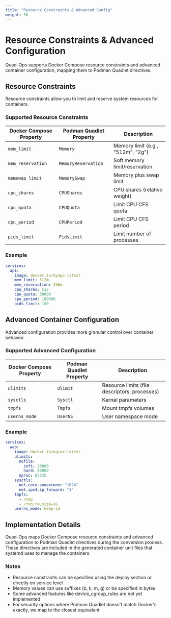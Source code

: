 ```yaml
---
title: "Resource Constraints & Advanced Config"
weight: 50
---
```


# Resource Constraints & Advanced Configuration

Quad-Ops supports Docker Compose resource constraints and advanced container configuration, mapping them to Podman Quadlet directives.

## Resource Constraints

Resource constraints allow you to limit and reserve system resources for containers.

### Supported Resource Constraints

| Docker Compose Property | Podman Quadlet Property | Description |
|--------------------------|--------------------------|-------------|
| `mem_limit` | `Memory` | Memory limit (e.g., "512m", "2g") |
| `mem_reservation` | `MemoryReservation` | Soft memory limit/reservation |
| `memswap_limit` | `MemorySwap` | Memory plus swap limit |
| `cpu_shares` | `CPUShares` | CPU shares (relative weight) |
| `cpu_quota` | `CPUQuota` | Limit CPU CFS quota |
| `cpu_period` | `CPUPeriod` | Limit CPU CFS period |
| `pids_limit` | `PidsLimit` | Limit number of processes |

### Example

```yaml
services:
  api:
    image: docker.io/myapp:latest
    mem_limit: 512m
    mem_reservation: 256m
    cpu_shares: 512
    cpu_quota: 50000
    cpu_period: 100000
    pids_limit: 100
```

## Advanced Container Configuration

Advanced configuration provides more granular control over container behavior.

### Supported Advanced Configuration

| Docker Compose Property | Podman Quadlet Property | Description |
|--------------------------|--------------------------|-------------|
| `ulimits` | `Ulimit` | Resource limits (file descriptors, processes) |
| `sysctls` | `Sysctl` | Kernel parameters |
| `tmpfs` | `Tmpfs` | Mount tmpfs volumes |
| `userns_mode` | `UserNS` | User namespace mode |

### Example

```yaml
services:
  web:
    image: docker.io/nginx:latest
    ulimits:
      nofile:
        soft: 20000
        hard: 40000
      nproc: 65535
    sysctls:
      net.core.somaxconn: "1024"
      net.ipv4.ip_forward: "1"
    tmpfs:
      - /tmp
      - /run:rw,size=1G
    userns_mode: keep-id
```

## Implementation Details

Quad-Ops maps Docker Compose resource constraints and advanced configuration to Podman Quadlet directives during the conversion process. These directives are included in the generated container unit files that systemd uses to manage the containers.

### Notes

- Resource constraints can be specified using the deploy section or directly on service level
- Memory values can use suffixes (b, k, m, g) or be specified in bytes
- Some advanced features like device_cgroup_rules are not yet implemented
- For security options where Podman Quadlet doesn't match Docker's exactly, we map to the closest equivalent